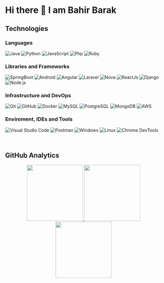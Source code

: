 # Hi there 👋 I am Bahir Barak



## Technologies

### Languages
  ![Java](https://img.shields.io/badge/Java-%20-red?style=flat&logo=java)
  ![Python](https://img.shields.io/badge/-Python-333333?style=flat&logo=python?style=flat&logo=python)
  ![JavaScript](https://img.shields.io/badge/-JavaScript-333333?style=flat&logo=javascript)
  ![Php](https://img.shields.io/badge/php-%20-blue?style=flat&logo=php)
  ![Ruby](https://img.shields.io/badge/Ruby-%20-blue?style=flat&logo=ruby)
  
  
  
### Libraries and Frameworks
 ![SpringBoot](https://img.shields.io/badge/SpringBoot-%20-green?style=flat&logo=springboot)
 ![Android](https://img.shields.io/badge/Android-%20-brightgreen?style=flat&logo=android)
 ![Angular](https://img.shields.io/badge/Angular-%20-critical?style=flat&logo=angular)
 ![Laravel](https://img.shields.io/badge/Laravel-%20-yellow?style=flat&logo=laravel)
 ![Nova](https://img.shields.io/badge/Nova-%20-white?style=flat&logo=nova)
 ![ReactJs](https://img.shields.io/badge/ReactJs-%20-lightgrey?style=flat&logo=react)
 ![Django](https://img.shields.io/badge/Django-%20-yellowgreen?style=flat&logo=django)
 ![Node.js](https://img.shields.io/badge/-Node.js-333333?style=flat&logo=node.js)
   
### Infrastructure and DevOps
  ![Git](https://img.shields.io/badge/-Git-333333?style=flat&logo=git)
  ![GitHub](https://img.shields.io/badge/-GitHub-333333?style=flat&logo=github)
  ![Docker](https://img.shields.io/badge/-Docker-333333?style=flat&logo=docker)
  ![MySQL](https://img.shields.io/badge/-MySQL-333333?style=flat&logo=mysql)
  ![PostgreSQL](https://img.shields.io/badge/PostgreSQL-%20-blue?style=flat&logo=postgresql)
  ![MongoDB](https://img.shields.io/badge/MongoDB-%20-brightgreen?style=flat&logo=mongodb)
  ![AWS](https://img.shields.io/badge/-AWS-333333?style=flat&logo=amazon-aws&logoColor=F90)

### Enviroment, IDEs and Tools
  ![Visual Studio Code](https://img.shields.io/badge/-Visual%20Studio%20Code-333333?style=flat&logo=visual-studio-code&logoColor=007ACC)
  ![Postman](https://img.shields.io/badge/-Postman-333333?style=flat&logo=postman)
  ![Windows](https://img.shields.io/badge/-Windows%2011-333333?style=flat&logo=windows)
  ![Linux](https://img.shields.io/badge/linux-%20-red?style=flat&logo=linux)
  ![Chrome DevTools](https://img.shields.io/badge/ChromeDevTools-%20-brightgreen?style=flat&logo=googlechrome)

</br>

## GitHub Analytics 

<p align="center">
<a href="https://github.com/bahirbarak">
  <img height="180em" src="https://github-readme-stats.vercel.app/api?username=douglasdrf&count_private=true&show_icons=true&theme=merko" />
  <img height="180em" src="https://github-readme-stats-eight-theta.vercel.app/api/top-langs/?username=douglasdrf&theme=merko&layout=compact&langs_count=10&exclude_repo=gamebase&hide=objective-c,c,java" />
  <img align="center" height="180em" src="https://github-readme-streak-stats.herokuapp.com/?user=bahirbarak&theme=merko"/>
</a>
</p>


